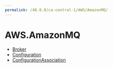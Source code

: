 ```yaml
---
permalink: /48.0.0/ca-central-1/AWS/AmazonMQ/
---
```


# AWS.AmazonMQ



* [Broker](Broker.md)
* [Configuration](Configuration.md)
* [ConfigurationAssociation](ConfigurationAssociation.md)